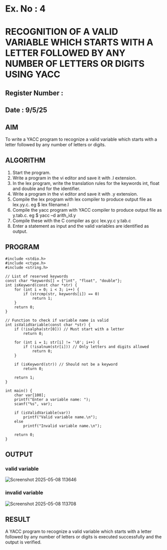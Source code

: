 # Ex. No : 4	
# RECOGNITION OF A VALID VARIABLE WHICH STARTS WITH A LETTER FOLLOWED BY ANY NUMBER OF LETTERS OR DIGITS USING YACC
## Register Number :
## Date : 9/5/25

## AIM   
To write a YACC program to recognize a valid variable which starts with a letter followed by any number of letters or digits.

## ALGORITHM
1.	Start the program.
2.	Write a program in the vi editor and save it with .l extension.
3.	In the lex program, write the translation rules for the keywords int, float and double and for the identifier.
4.	Write a program in the vi editor and save it with .y extension.
5.	Compile the lex program with lex compiler to produce output file as lex.yy.c. eg $ lex filename.l
6.	Compile the yacc program with YACC compiler to produce output file as y.tab.c. eg $ yacc –d arith_id.y
7.	Compile these with the C compiler as gcc lex.yy.c y.tab.c
8.	Enter a statement as input and the valid variables are identified as output.

## PROGRAM
```
#include <stdio.h>
#include <ctype.h>
#include <string.h>

// List of reserved keywords
const char *keywords[] = {"int", "float", "double"};
int isKeyword(const char *str) {
    for (int i = 0; i < 3; i++) {
        if (strcmp(str, keywords[i]) == 0)
            return 1;
    }
    return 0;
}

// Function to check if variable name is valid
int isValidVariable(const char *str) {
    if (!isalpha(str[0])) // Must start with a letter
        return 0;

    for (int i = 1; str[i] != '\0'; i++) {
        if (!isalnum(str[i])) // Only letters and digits allowed
            return 0;
    }

    if (isKeyword(str)) // Should not be a keyword
        return 0;

    return 1;
}

int main() {
    char var[100];
    printf("Enter a variable name: ");
    scanf("%s", var);

    if (isValidVariable(var))
        printf("Valid variable name.\n");
    else
        printf("Invalid variable name.\n");

    return 0;
}
```
## OUTPUT 

### valid variable

![Screenshot 2025-05-08 113646](https://github.com/user-attachments/assets/2c55b18e-c918-4321-afa8-42aaa0949eb8)

### invalid variable

![Screenshot 2025-05-08 113708](https://github.com/user-attachments/assets/80ba9373-5b97-4dfa-9381-2c8955f042b5)


## RESULT
A  YACC program to recognize a valid variable which starts with a letter followed by any number of letters or digits is executed successfully and the output is verified.


